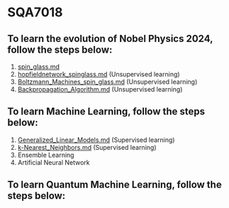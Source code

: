 # SQA7018

## To learn the evolution of Nobel Physics 2024, follow the steps below:
1. [spin_glass.md](spin_glass.md)
2. [hopfieldnetwork_spinglass.md](hopfieldnetwork_spinglass.md) (Unsupervised learning)
3. [Boltzmann_Machines_spin_glass.md](Boltzmann_Machines_spin_glass.md) (Unsupervised learning)
4. [Backpropagation_Algorithm.md](Backpropagation_Algorithm.md) (Unsupervised learning)

## To learn Machine Learning, follow the steps below:
1. [Generalized_Linear_Models.md](Generalized_Linear_Models.md) (Supervised learning)
2. [k-Nearest_Neighbors.md](k-Nearest_Neighbors.md) (Supervised learning)
3. Ensemble Learning
4. Artificial Neural Network

## To learn Quantum Machine Learning, follow the steps below:
